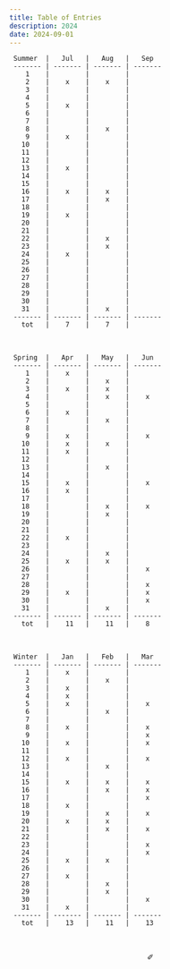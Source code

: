 ```yaml
---
title: Table of Entries
description: 2024
date: 2024-09-01
---
```


     Summer  |   Jul   |   Aug   |   Sep   
     ------- | ------- | ------- | ------- 
        1    |         |         |         
        2    |    x    |    x    |        
        3    |         |         |        
        4    |         |         |        
        5    |    x    |         |     
        6    |         |         |         
        7    |         |         |         
        8    |         |    x    |        
        9    |    x    |         |       
       10    |         |         |         
       11    |         |         |         
       12    |         |         |         
       13    |    x    |         |         
       14    |         |         |         
       15    |         |         |       
       16    |    x    |    x    |         
       17    |         |    x    |         
       18    |         |         |        
       19    |    x    |         |        
       20    |         |         |         
       21    |         |         |         
       22    |         |    x    |        
       23    |         |    x    |        
       24    |    x    |         |         
       25    |         |         |         
       26    |         |         |         
       27    |         |         |     
       28    |         |         |        
       29    |         |         |        
       30    |         |         |       
       31    |         |    x    |        
     ------- | ------- | ------- | ------- 
       tot   |    7    |    7    |      

&nbsp;

     Spring  |   Apr   |   May   |   Jun   
     ------- | ------- | ------- | ------- 
        1    |    x    |         |         
        2    |         |    x    |        
        3    |    x    |    x    |        
        4    |         |    x    |    x    
        5    |         |         |     
        6    |    x    |         |         
        7    |         |    x    |         
        8    |         |         |        
        9    |    x    |         |    x   
       10    |    x    |    x    |         
       11    |    x    |         |         
       12    |         |         |         
       13    |         |    x    |         
       14    |         |         |         
       15    |    x    |         |    x   
       16    |    x    |         |         
       17    |         |         |         
       18    |         |    x    |    x    
       19    |         |    x    |        
       20    |         |         |         
       21    |         |         |         
       22    |    x    |         |        
       23    |         |         |        
       24    |         |    x    |         
       25    |    x    |    x    |         
       26    |         |         |    x     
       27    |         |         |     
       28    |         |         |    x    
       29    |    x    |         |    x    
       30    |         |         |    x   
       31    |         |    x    |        
     ------- | ------- | ------- | ------- 
       tot   |    11   |    11   |    8  

&nbsp;

     Winter  |   Jan   |   Feb   |   Mar   
     ------- | ------- | ------- | ------- 
        1    |    x    |         |         
        2    |         |    x    |        
        3    |    x    |         |        
        4    |    x    |         |         
        5    |    x    |         |    x   
        6    |         |    x    |         
        7    |         |         |         
        8    |    x    |         |    x   
        9    |         |         |    x   
       10    |    x    |         |    x    
       11    |         |         |         
       12    |    x    |         |    x    
       13    |         |    x    |         
       14    |         |         |         
       15    |    x    |    x    |    x   
       16    |         |    x    |    x    
       17    |         |         |    x    
       18    |    x    |         |         
       19    |         |    x    |    x   
       20    |    x    |    x    |         
       21    |         |    x    |    x    
       22    |         |         |        
       23    |         |         |    x   
       24    |         |         |    x    
       25    |    x    |    x    |         
       26    |         |         |         
       27    |    x    |         |     
       28    |         |    x    |         
       29    |         |    x    |         
       30    |         |         |    x   
       31    |    x    |         |        
     ------- | ------- | ------- | ------- 
       tot   |    13   |    11   |    13   

&nbsp;

<div align="center">
  ✐
</div>
